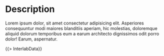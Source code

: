 # Description 

Lorem ipsum dolor, sit amet consectetur adipisicing elit. Asperiores consequuntur modi maiores blanditiis aperiam, hic molestias, doloremque aliquid dolorum temporibus eum a earum architecto dignissimos odit porro dolor! Earum, aspernatur.

{{> InterlabData}}